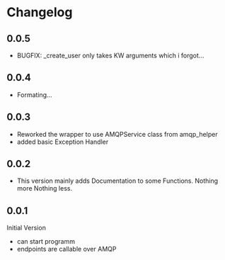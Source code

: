 # Changelog

## 0.0.5
* BUGFIX: _create_user only takes KW arguments which i forgot...
## 0.0.4
* Formating...
## 0.0.3
* Reworked the wrapper to use AMQPService class from amqp_helper
* added basic Exception Handler
## 0.0.2
* This version mainly adds Documentation to some Functions. Nothing more Nothing less.
## 0.0.1
Initial Version
* can start programm
* endpoints are callable over AMQP